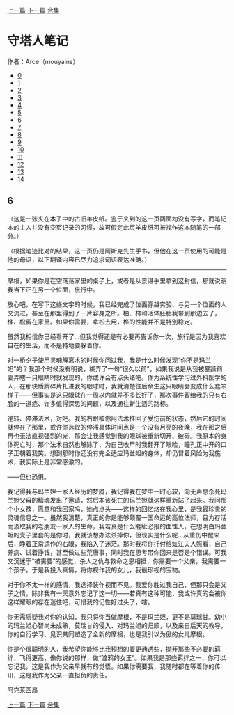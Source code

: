 [上一篇](./守塔人笔记05.md)  [下一篇](./守塔人笔记07.md)  [合集](../同人目录.md)

# 守塔人笔记

作者：Arce（mouyains）

* [0](./守塔人笔记00.md)
* [1](./守塔人笔记01.md)
* [2](./守塔人笔记02.md)
* [3](./守塔人笔记03.md)
* [4](./守塔人笔记04.md)
* [5](./守塔人笔记05.md)
* [6](./守塔人笔记06.md)
* [7](./守塔人笔记07.md)
* [8](./守塔人笔记08.md)
* [9](./守塔人笔记09.md)
* [10](./守塔人笔记10.md)
* [11](./守塔人笔记11.md)
* [12](./守塔人笔记12.md)
* [13](./守塔人笔记13.md)
* [14](./守塔人笔记14.md)

## 6
（这是一张夹在本子中的古旧羊皮纸。鉴于夹到的这一页两面均没有写字，而笔记本的主人并没有空页记录的习惯，故可假定此页羊皮纸可被视作这本随笔的一部分。）

（根据笔迹比对的结果，这一页仍是阿斯克先生手书，但他在这一页使用的可能是他的母语，以下翻译内容已尽力追求词语表达准确。）

------------

摩根，如果你是在空荡荡家里的桌子上，或者是从景谌手里拿到这封信，那就说明我当下正在另一个位面，旅行中。

放心吧，在写下这些文字的时候，我已经完成了位面穿越实验、与另一个位面的人交流过，甚至在那里得到了一片容身之所。柏、梣和活体胚胎我带到那边去了，桦、松留在家里。如果你需要，拿松去用，桦的性能并不是特别稳定。

虽然我相信你已经看开了…但我觉得还是有必要再告诉你一次，旅行是因为我喜欢自在的生活，而不是特地要躲着你。

对一桥夕子使用灵魂解离术的时候你问过我，我是什么时候发现“你不是玛兰妲”的？我那个时候没有明说，糊弄了一句“很久以前”，如果我说是从我被暴躁前妻弄瞎一只眼睛时就发现的，你或许会有点头绪吧。作为系统性学习过外科医学的人，在那块盾牌碎片扎进我的眼球时，我就清楚往后余生这只眼睛会变成什么蠢笨样子——但事实是这只眼球在一周以内就差不多长好了，那次事件留给我的只有右脸的一道疤、许多值得深思的问题，以及通往新生活的路标。

逆转、停滞法术，对吧。我的右眼被你用法术推回了受伤前的状态，然后它的时间就停在了那里，或许你选取的停滞具体时间点是一个没有月亮的夜晚，我在那之后再也无法直视强烈的光，那会让我感觉到我的眼球被重新切开、破碎。我原本的身体死亡时，那个法术自然也解除了，为自己收尸时我翻开了眼睑，瞳孔正中开的口子正朝着我笑。想到那时你还没有完全适应玛兰妲的身体，却仍冒着风险为我施术，我实际上是非常感激的。

——但也恐惧。

我记得我与玛兰妲一家人经历的梦魇，我记得我在梦中一时心软，向无声息杀死玛兰妲父母的精魂发出了邀请，然后本该死亡的玛兰妲就这样重新站了起来。我问那个小女孩，愿意和我回家吗，她点点头——这样的回忆烙在我心里，是我最珍贵的灵魂信息之一。虽然我清楚，真正的你是能够颠覆一国命运的高位法师，且为存活而汲取我的老朋友一家人的生命，我若真是什么睚眦必报的血性人，在想明白玛兰妲的壳子里套的是你时，我就该想办法杀掉你，但现实是什么呢…从重伤中醒来后，睁着正常运作的右眼，我陷入了迷茫。那时我将你托付给虹江夫人照看，自己养病、试着挣钱，甚至做过些荒唐事，同时我在思考带你回来是否是个错误。可我又沉迷于“被需要”的感觉，杀人之仇与救命之恩相抵，你需要一个父亲，我需要一个孩子，于是我投入真情，将你视作我的女儿，我最珍视的宝物。

对于你不太一样的感情，我选择装作视而不见。我爱你胜过我自己，但那只会是父子之情，除非我有一天意外忘记了这一切——若真有这种可能，我或许真的会被你这样耀眼的存在迷住吧，可惜我的记性好过头了，嗐。

你无需质疑我对你的认知，我只将你当做摩根，不是玛兰妲，更不是莫瑞甘。幼小的玛兰妲心智尚未成熟，莫瑞甘的侵入、对玛兰妲的归顺，以及来自后天的教导，你的自行学习、见识共同塑造了全新的摩根，也是我引以为傲的女儿摩根。

你是个很聪明的人，我希望你能够比我预想的要更通透些，抛开那些不必要的羁绊，飞得更高，像你说的那样，做“渡鸦的女王”。如果我是那些羁绊之一，你可以忘记我，这是我作为父亲早就有的觉悟。如果你需要我，我随时都在等着你的传讯，这是我作为父亲一直担负的责任。

阿克莱西昂


[上一篇](./守塔人笔记05.md)  [下一篇](./守塔人笔记07.md)  [合集](../同人目录.md)
